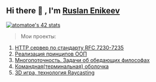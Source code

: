 ## Hi there 👋 , I'm [Ruslan Enikeev](https://github.com/atomatoe) ##

[![atomatoe's 42 stats](https://badge42.herokuapp.com/api/stats/atomatoe?privacyEmail=true)](https://github.com/atomatoe)

> Мои проекты:
1. [HTTP сервер по стандарту RFC 7230-7235](https://github.com/atomatoe/webserv)
2. [Реализация принципов ООП](https://github.com/atomatoe/CPP_modules)
3. [Многопоточность. Задачи об обедающих философах](https://github.com/atomatoe/ft_philosophers)
4. [Командная(терминальная) оболочка](https://github.com/atomatoe/minishell)
5. [3D игра, технология Raycasting](https://github.com/atomatoe/cub3D)
